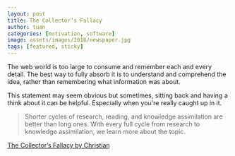 ```yaml
---
layout: post
title: The Collector’s Fallacy
author: tuan
categories: [motivation, software]
image: assets/images/2018/newspaper.jpg
tags: [featured, sticky]
---
```


The web world is too large to consume and remember each and every detail. The best way to fully absorb it is to understand and comprehend the idea, rather than remembering what information was about. 

This statement may seem obvious but sometimes, sitting back and having a think about it can be helpful. Especially when you're really caught up in it.

> Shorter cycles of research, reading, and knowledge assimilation are better than long ones. With every full cycle from research to knowledge assimilation, we learn more about the topic.

[The Collector’s Fallacy by Christian](https://zettelkasten.de/posts/collectors-fallacy/)

